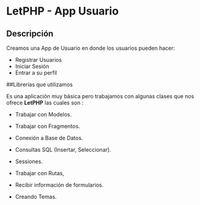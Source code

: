 # LetPHP - App Usuario



## Descripción

Creamos una App de Usuario en donde los usuarios pueden hacer: 

* Registrar Usuarios
* Iniciar Sesión
* Entrar a su perfil 



##Librerías que utilizamos

Es una aplicación muy básica pero trabajamos con algunas clases que nos ofrece **LetPHP** las cuales son :

* Trabajar con Modelos.
* Trabajar con Fragmentos.

* Conexión a Base de Datos.
* Consultas SQL (Insertar, Seleccionar).
* Sessiones.
* Trabajar con Rutas, 
* Recibir información de formularios.
* Creando Temas.





